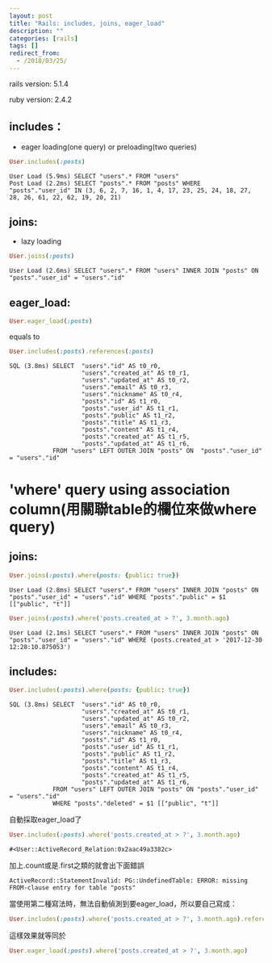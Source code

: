 ```yaml
---
layout: post
title: "Rails: includes, joins, eager_load"
description: ""
categories: [rails]
tags: []
redirect_from:
  - /2018/03/25/
---
```

rails version: 5.1.4

ruby version: 2.4.2

## includes：

- eager loading(one query) or preloading(two queries)
~~~ ruby
User.includes(:posts)
~~~
~~~
User Load (5.9ms) SELECT "users".* FROM "users"
Post Load (2.2ms) SELECT "posts".* FROM "posts" WHERE "posts"."user_id" IN (3, 6, 2, 7, 16, 1, 4, 17, 23, 25, 24, 18, 27, 28, 26, 61, 22, 62, 19, 20, 21)
~~~

## joins:

- lazy loading

~~~ ruby
User.joins(:posts)
~~~

~~~
User Load (2.6ms) SELECT "users".* FROM "users" INNER JOIN "posts" ON "posts"."user_id" = "users"."id"
~~~

## eager_load:
~~~ ruby
User.eager_load(:posts)
~~~
equals to
~~~ ruby
User.includes(:posts).references(:posts)
~~~
~~~
SQL (3.8ms) SELECT  "users"."id" AS t0_r0,
                    "users"."created_at" AS t0_r1,
                    "users"."updated_at" AS t0_r2,
                    "users"."email" AS t0_r3,
                    "users"."nickname" AS t0_r4,
                    "posts"."id" AS t1_r0,
                    "posts"."user_id" AS t1_r1,
                    "posts"."public" AS t1_r2,
                    "posts"."title" AS t1_r3,
                    "posts"."content" AS t1_r4,
                    "posts"."created_at" AS t1_r5,
                    "posts"."updated_at" AS t1_r6,
            FROM "users" LEFT OUTER JOIN "posts" ON  "posts"."user_id" = "users"."id"
~~~~~~

# 'where' query using association column(用關聯table的欄位來做where query)

## joins:
~~~ ruby
User.joins(:posts).where(posts: {public: true})
~~~
~~~
User Load (2.8ms) SELECT "users".* FROM "users" INNER JOIN "posts" ON "posts"."user_id" = "users"."id" WHERE "posts"."public" = $1 [["public", "t"]]
~~~
~~~ ruby
User.joins(:posts).where('posts.created_at > ?', 3.month.ago)
~~~
~~~
User Load (2.1ms) SELECT "users".* FROM "users" INNER JOIN "posts" ON "posts"."user_id" = "users"."id" WHERE (posts.created_at > '2017-12-30 12:28:10.875053')
~~~
## includes:
~~~ ruby
User.includes(:posts).where(posts: {public: true})
~~~
~~~
SQL (3.8ms) SELECT  "users"."id" AS t0_r0,
                    "users"."created_at" AS t0_r1,
                    "users"."updated_at" AS t0_r2,
                    "users"."email" AS t0_r3,
                    "users"."nickname" AS t0_r4,
                    "posts"."id" AS t1_r0,
                    "posts"."user_id" AS t1_r1,
                    "posts"."public" AS t1_r2,
                    "posts"."title" AS t1_r3,
                    "posts"."content" AS t1_r4,
                    "posts"."created_at" AS t1_r5,
                    "posts"."updated_at" AS t1_r6,
            FROM "users" LEFT OUTER JOIN "posts" ON "posts"."user_id" = "users"."id"
            WHERE "posts"."deleted" = $1 [["public", "t"]]
~~~

自動採取eager_load了
~~~ ruby
User.includes(:posts).where('posts.created_at > ?', 3.month.ago)
~~~
~~~
#<User::ActiveRecord_Relation:0x2aac49a3382c>
~~~
加上.count或是.first之類的就會出下面錯誤
~~~
ActiveRecord::StatementInvalid: PG::UndefinedTable: ERROR: missing FROM-clause entry for table "posts"
~~~
當使用第二種寫法時，無法自動偵測到要eager_load，所以要自己寫成：
~~~ ruby
User.includes(:posts).where('posts.created_at > ?', 3.month.ago).references(:posts)
~~~

這樣效果就等同於
~~~ ruby
User.eager_load(:posts).where('posts.created_at > ?', 3.month.ago)
~~~
